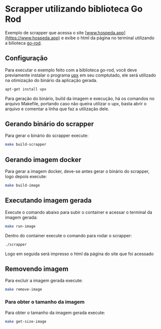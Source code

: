 # Scrapper utilizando biblioteca Go Rod
Exemplo de scrapper que acessa o site [www.hospeda.app](https://www.hospeda.app) e exibe o html da página no terminal utilizando a bilioteca [go-rod]( https://github.com/go-rod/rod).


## Configuração
Para executar o exemplo feito com a biblioteca go-rod, você deve previamente instalar o programa [upx](https://upx.github.io) em seu comptutado, ele será utilizado na otimização 
do binário da aplicação gerada.

```sh
apt-get install upx
```

Para geração do binário, build da imagem e execução, há os comandos no arquivo Makefile, portando caso não queira utilizar o upx, basta abrir o arquivo e comentar a linha que faz a utilização dele.

## Gerando binário do scrapper
Para gerar o binário do scrapper execute:
```sh
make build-scrapper
```

## Gerando imagem docker
Para gerar a imagem docker, deve-se antes gerar o binário do scrapper, logo depois execute:
```sh
make build-image
```

## Executando imagem gerada
Execute o comando abaixo para subir o container e acessar o terminal da imagem gerada:
```sh
make run-image
```

Dentro do container execute o comando para rodar o scrapper:
```sh
./scrapper
```

Logo em seguida será impresso o html da página do site que foi acessado

## Removendo imagem
Para excluir a imagem gerada execute:
```sh
make remove-image
```

### Para obter o tamanho da imagem
Para obter o tamanho da imagem gerada execute:
```sh
make get-size-image
```

